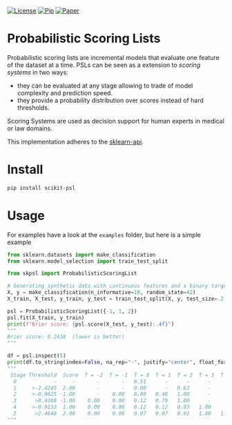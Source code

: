 [![License](https://img.shields.io/github/license/stheid/scikit-psl)](https://github.com/stheid/scikit-psl/blob/master/LICENSE)
[![Pip](https://img.shields.io/pypi/v/scikit-psl)](https://pypi.org/project/scikit-psl)
[![Paper](https://img.shields.io/badge/doi-10.1007%2F978--3--031--45275--8__13-green)](https://doi.org/10.1007/978-3-031-45275-8_13)


# Probabilistic Scoring Lists

Probabilistic scoring lists are incremental models that evaluate one feature of the dataset at a time.
PSLs can be seen as a extension to *scoring systems* in two ways:
- they can be evaluated at any stage allowing to trade of model complexity and prediction speed.
- they provide a probability distribution over scores instead of hard thresholds.

Scoring Systems are used as decision support for human experts in medical or law domains.

This implementation adheres to the [sklearn-api](https://scikit-learn.org/stable/glossary.html#glossary-estimator-types).

# Install
```bash
pip install scikit-psl
```

# Usage

For examples have a look at the `examples` folder, but here is a simple example


```python
from sklearn.datasets import make_classification
from sklearn.model_selection import train_test_split

from skpsl import ProbabilisticScoringList

# Generating synthetic data with continuous features and a binary target variable
X, y = make_classification(n_informative=10, random_state=42)
X_train, X_test, y_train, y_test = train_test_split(X, y, test_size=.2, random_state=42)

psl = ProbabilisticScoringList({-1, 1, 2})
psl.fit(X_train, y_train)
print(f"Brier score: {psl.score(X_test, y_test):.4f}")
"""
Brier score: 0.2438  (lower is better)
"""

df = psl.inspect(5)
print(df.to_string(index=False, na_rep="-", justify="center", float_format=lambda x: f"{x:.2f}"))
"""
 Stage Threshold  Score  T = -2  T = -1  T = 0  T = 1  T = 2  T = 3  T = 4  T = 5
  0            -     -       -       -   0.51      -      -      -      -      - 
  1     >-2.4245  2.00       -       -   0.00      -   0.63      -      -      - 
  2     >-0.9625 -1.00       -    0.00   0.00   0.48   1.00      -      -      - 
  3      >0.4368 -1.00    0.00    0.00   0.12   0.79   1.00      -      -      - 
  4     >-0.9133  1.00    0.00    0.00   0.12   0.12   0.93   1.00      -      - 
  5      >2.4648  2.00    0.00    0.00   0.07   0.07   0.92   1.00   1.00   1.00 
"""
```
